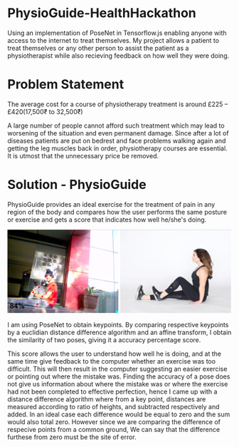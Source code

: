 # PhysioGuide-HealthHackathon
Using an implementation of PoseNet in Tensorflow.js enabling anyone with access to the internet to treat themselves.
My project allows a patient to treat themselves or any other person to assist the patient as a physiotherapist while also recieving feedback on how well they were doing.

# Problem Statement
The average cost for a course of physiotherapy treatment is around £225 – £420(17,500₹ to 32,500₹)

A large number of people cannot afford such treatment which may lead to worsening of the situation and even permanent damage. 
Since after a lot of diseases patients are put on bedrest and face problems walking again and getting the leg muscles back in order,
physiotherapy courses are essential. 
It is utmost that the unnecessary price be removed.

# Solution - PhysioGuide

PhysioGuide provides an ideal exercise for the treatment of pain in any region of the body and compares how the user performs the 
same posture or exercise and gets a score that indicates how well he/she's doing.

![](GoodStretch.jpg)

I am using PoseNet to obtain keypoints. By comparing respective keypoints by a euclidian distance difference algorithm and an affine transform, I obtain the similarity of two poses, giving it a accuracy percentage score.

This score allows the user to understand how well he is doing, and at the same time give feedback to the computer whether an exercise was too difficult. This will then result in the computer suggesting an easier exercise or pointing out where the mistake was. Finding the accuracy of a pose does not give us information about where the mistake was or where the exercise had not been completed to effective perfection, hence I came up with a distance difference algorithm where from a key point, distances are measured according to ratio of heights, and subtracted respectively and added. In an ideal case each difference would be equal to zero and the sum would also total zero. However since we are comparing the difference of respecive points from a common ground, We can say that the difference furthese from zero must be the site of error.
